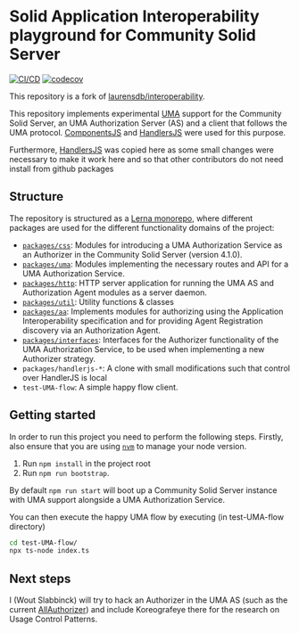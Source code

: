 # Solid Application Interoperability playground for Community Solid Server
[![CI/CD](https://github.com/laurensdeb/authorization-agent/actions/workflows/ci.yml/badge.svg)](https://github.com/laurensdeb/authorization-agent/actions/workflows/ci.yml) [![codecov](https://codecov.io/gh/laurensdeb/interoperability/branch/main/graph/badge.svg?token=YNT84QJT7G)](https://codecov.io/gh/laurensdeb/interoperability)

This repository is a fork of [laurensdb/interoperability](https://github.com/laurensdeb/interoperability).

This repository implements experimental [UMA](https://docs.kantarainitiative.org/uma/wg/rec-oauth-uma-grant-2.0.html) support for the Community Solid Server, an UMA Authorization Server (AS) and a client that follows the UMA protocol.
[ComponentsJS](https://componentsjs.readthedocs.io) and [HandlersJS](https://github.com/useid/handlersjs) were used for this purpose.

Furthermore, [HandlersJS](https://github.com/useid/handlersjs)
was copied here as some small changes were necessary to make it work here and so that other contributors do not need install from github packages


## Structure
The repository is structured as a [Lerna monorepo](https://lerna.js.org/), where different packages are used for the different functionality domains of the project:
- [`packages/css`](packages/css): Modules for introducing a UMA Authorization Service as an Authorizer in the Community Solid Server (version 4.1.0).
- [`packages/uma`](packages/uma): Modules implementing the necessary routes and API for a UMA Authorization Service.
- [`packages/http`](packages/http): HTTP server application for running the UMA AS and Authorization Agent modules as a server daemon.
- [`packages/util`](packages/util): Utility functions & classes
- [`packages/aa`](packages/interop): Implements modules for authorizing using the Application Interoperability specification and for providing Agent Registration discovery via an Authorization Agent.
- [`packages/interfaces`](packages/aa-interfaces): Interfaces for the Authorizer functionality of the UMA Authorization Service, to be used when implementing a new Authorizer strategy.
- `packages/handlerjs-*`: A clone with small modifications such that control over HandlerJS is local
- `test-UMA-flow`: A simple happy flow client.

## Getting started
In order to run this project you need to perform the following steps. Firstly, also ensure that you are using [`nvm`](https://github.com/nvm-sh/nvm) to manage your node version.

1. Run `npm install` in the project root
2. Run `npm run bootstrap`.

By default `npm run start` will boot up a Community Solid Server instance with UMA support alongside a UMA 
Authorization Service.

You can then execute the happy UMA flow by executing (in test-UMA-flow directory)
```sh
cd test-UMA-flow/
npx ts-node index.ts
```

## Next steps

I (Wout Slabbinck) will try to hack an Authorizer in the UMA AS (such as the current [AllAuthorizer](packages/uma/src/authz/AllAuthorizer.ts)) and include Koreografeye there for the research on Usage Control Patterns.